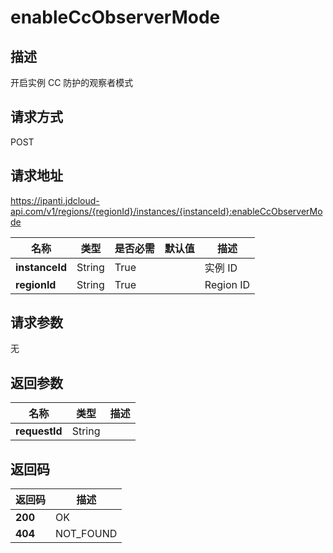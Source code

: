 # enableCcObserverMode


## 描述
开启实例 CC 防护的观察者模式

## 请求方式
POST

## 请求地址
https://ipanti.jdcloud-api.com/v1/regions/{regionId}/instances/{instanceId}:enableCcObserverMode

|名称|类型|是否必需|默认值|描述|
|---|---|---|---|---|
|**instanceId**|String|True||实例 ID|
|**regionId**|String|True||Region ID|

## 请求参数
无


## 返回参数
|名称|类型|描述|
|---|---|---|
|**requestId**|String||



## 返回码
|返回码|描述|
|---|---|
|**200**|OK|
|**404**|NOT_FOUND|
